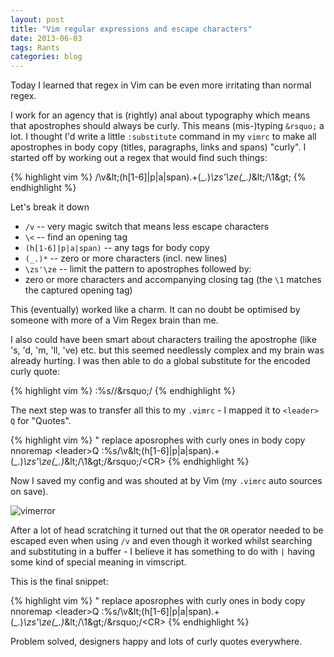 ```yaml
---
layout: post
title: "Vim regular expressions and escape characters"
date: 2013-06-03
tags: Rants
categories: blog
---
```

Today I learned that regex in Vim can be even more irritating than normal regex.

I work for an agency that is (rightly) anal about typography which means that apostrophes should always be curly. This means (mis-)typing `&rsquo;` a lot. I thought I'd write a little `:substitute` command in my `vimrc` to make all apostrophes in body copy (titles, paragraphs, links and spans) "curly". I started off by working out a regex that would find such things:

{% highlight vim %}
/\v\&lt;(h[1-6]|p|a|span).+(\_.)*\zs'\ze(\_.)*\&lt;/\1\&gt;
{% endhighlight %}

Let's break it down

*   `/v` -- very magic switch that means less escape characters
*   `\<` -- find an opening tag
*   `(h[1-6]|p|a|span)` -- any tags for body copy
*   `(_.)*` -- zero or more characters (incl. new lines)
*   `\zs'\ze` -- limit the pattern to apostrophes followed by:
*   zero or more characters and accompanying closing tag (the `\1` matches the captured opening tag)

This (eventually) worked like a charm. It can no doubt be optimised by someone with more of a Vim Regex brain than me.

I also could have been smart about characters trailing the apostrophe (like 's, 'd, 'm, 'll, 've) etc. but this seemed needlessly complex and my brain was already hurting. I was then able to do a global substitute for the encoded curly quote:

{% highlight vim %}
:%s//\&rsquo;/
{% endhighlight %}

The next step was to transfer all this to my `.vimrc` - I mapped it to `<leader> Q` for "Quotes".

{% highlight vim %}
" replace aposrophes with curly ones in body copy
nnoremap &lt;leader&gt;Q :%s/\v\&lt;(h[1-6]|p|a|span).+(\_.)*\zs'\ze(\_.)*\&lt;/\1\&gt;/\&rsquo;/&lt;CR&gt;
{% endhighlight %}

Now I saved my config and was shouted at by Vim (my `.vimrc` auto sources on save).

![vimerror][1]

 [1]: http://www.guyroutledge.co.uk/wp-content/uploads/2013/06/vimerror.png

After a lot of head scratching it turned out that the `OR` operator needed to be escaped even when using `/v` and even though it worked whilst searching and substituting in a buffer - I believe it has something to do with `|` having some kind of special meaning in vimscript.

This is the final snippet:

{% highlight vim %}
" replace aposrophes with curly ones in body copy
nnoremap &lt;leader&gt;Q :%s/\v\&lt;(h[1-6]\|p\|a\|span).+(\_.)*\zs'\ze(\_.)*\&lt;/\1\&gt;/\&rsquo;/&lt;CR&gt;
{% endhighlight %}

Problem solved, designers happy and lots of curly quotes everywhere.
